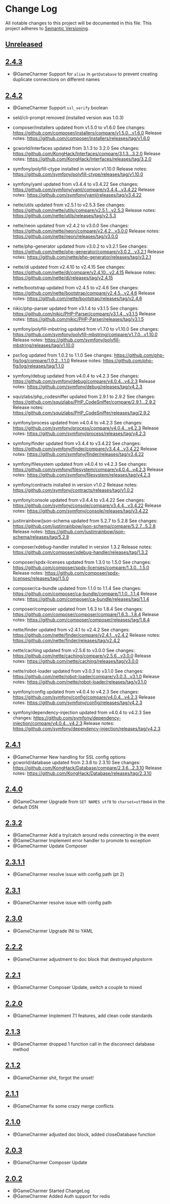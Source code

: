 # Change Log
All notable changes to this project will be documented in this file.
This project adheres to [Semantic Versioning](http://semver.org/).

## [Unreleased](https://github.com/KongHack/Common)



## [2.4.3](https://github.com/KongHack/Common/releases/tag/2.4.3)
 - @GameCharmer Support for `alias` in `getDatabase` to prevent creating duplicate connections on different names



## [2.4.2](https://github.com/KongHack/Common/releases/tag/2.4.2)
 - @GameCharmer Support `ssl_verify` boolean
 
 - seld/cli-prompt removed (installed version was 1.0.3)

 - composer/installers updated from v1.5.0 to v1.6.0
   See changes: https://github.com/composer/installers/compare/v1.5.0...v1.6.0
   Release notes: https://github.com/composer/installers/releases/tag/v1.6.0

 - gcworld/interfaces updated from 3.1.3 to 3.2.0
   See changes: https://github.com/KongHack/Interfaces/compare/3.1.3...3.2.0
   Release notes: https://github.com/KongHack/Interfaces/releases/tag/3.2.0

 - symfony/polyfill-ctype installed in version v1.10.0
   Release notes: https://github.com/symfony/polyfill-ctype/releases/tag/v1.10.0

 - symfony/yaml updated from v3.4.4 to v3.4.22
   See changes: https://github.com/symfony/yaml/compare/v3.4.4...v3.4.22
   Release notes: https://github.com/symfony/yaml/releases/tag/v3.4.22

 - nette/utils updated from v2.5.1 to v2.5.3
   See changes: https://github.com/nette/utils/compare/v2.5.1...v2.5.3
   Release notes: https://github.com/nette/utils/releases/tag/v2.5.3

 - nette/neon updated from v2.4.2 to v3.0.0
   See changes: https://github.com/nette/neon/compare/v2.4.2...v3.0.0
   Release notes: https://github.com/nette/neon/releases/tag/v3.0.0

 - nette/php-generator updated from v3.0.2 to v3.2.1
   See changes: https://github.com/nette/php-generator/compare/v3.0.2...v3.2.1
   Release notes: https://github.com/nette/php-generator/releases/tag/v3.2.1

 - nette/di updated from v2.4.10 to v2.4.15
   See changes: https://github.com/nette/di/compare/v2.4.10...v2.4.15
   Release notes: https://github.com/nette/di/releases/tag/v2.4.15

 - nette/bootstrap updated from v2.4.5 to v2.4.6
   See changes: https://github.com/nette/bootstrap/compare/v2.4.5...v2.4.6
   Release notes: https://github.com/nette/bootstrap/releases/tag/v2.4.6

 - nikic/php-parser updated from v3.1.4 to v3.1.5
   See changes: https://github.com/nikic/PHP-Parser/compare/v3.1.4...v3.1.5
   Release notes: https://github.com/nikic/PHP-Parser/releases/tag/v3.1.5

 - symfony/polyfill-mbstring updated from v1.7.0 to v1.10.0
   See changes: https://github.com/symfony/polyfill-mbstring/compare/v1.7.0...v1.10.0
   Release notes: https://github.com/symfony/polyfill-mbstring/releases/tag/v1.10.0

 - psr/log updated from 1.0.2 to 1.1.0
   See changes: https://github.com/php-fig/log/compare/1.0.2...1.1.0
   Release notes: https://github.com/php-fig/log/releases/tag/1.1.0

 - symfony/debug updated from v4.0.4 to v4.2.3
   See changes: https://github.com/symfony/debug/compare/v4.0.4...v4.2.3
   Release notes: https://github.com/symfony/debug/releases/tag/v4.2.3

 - squizlabs/php_codesniffer updated from 2.9.1 to 2.9.2
   See changes: https://github.com/squizlabs/PHP_CodeSniffer/compare/2.9.1...2.9.2
   Release notes: https://github.com/squizlabs/PHP_CodeSniffer/releases/tag/2.9.2

 - symfony/process updated from v4.0.4 to v4.2.3
   See changes: https://github.com/symfony/process/compare/v4.0.4...v4.2.3
   Release notes: https://github.com/symfony/process/releases/tag/v4.2.3

 - symfony/finder updated from v3.4.4 to v3.4.22
   See changes: https://github.com/symfony/finder/compare/v3.4.4...v3.4.22
   Release notes: https://github.com/symfony/finder/releases/tag/v3.4.22

 - symfony/filesystem updated from v4.0.4 to v4.2.3
   See changes: https://github.com/symfony/filesystem/compare/v4.0.4...v4.2.3
   Release notes: https://github.com/symfony/filesystem/releases/tag/v4.2.3

 - symfony/contracts installed in version v1.0.2
   Release notes: https://github.com/symfony/contracts/releases/tag/v1.0.2

 - symfony/console updated from v3.4.4 to v3.4.22
   See changes: https://github.com/symfony/console/compare/v3.4.4...v3.4.22
   Release notes: https://github.com/symfony/console/releases/tag/v3.4.22

 - justinrainbow/json-schema updated from 5.2.7 to 5.2.8
   See changes: https://github.com/justinrainbow/json-schema/compare/5.2.7...5.2.8
   Release notes: https://github.com/justinrainbow/json-schema/releases/tag/5.2.8

 - composer/xdebug-handler installed in version 1.3.2
   Release notes: https://github.com/composer/xdebug-handler/releases/tag/1.3.2

 - composer/spdx-licenses updated from 1.3.0 to 1.5.0
   See changes: https://github.com/composer/spdx-licenses/compare/1.3.0...1.5.0
   Release notes: https://github.com/composer/spdx-licenses/releases/tag/1.5.0

 - composer/ca-bundle updated from 1.1.0 to 1.1.4
   See changes: https://github.com/composer/ca-bundle/compare/1.1.0...1.1.4
   Release notes: https://github.com/composer/ca-bundle/releases/tag/1.1.4

 - composer/composer updated from 1.6.3 to 1.8.4
   See changes: https://github.com/composer/composer/compare/1.6.3...1.8.4
   Release notes: https://github.com/composer/composer/releases/tag/1.8.4

 - nette/finder updated from v2.4.1 to v2.4.2
   See changes: https://github.com/nette/finder/compare/v2.4.1...v2.4.2
   Release notes: https://github.com/nette/finder/releases/tag/v2.4.2

 - nette/caching updated from v2.5.6 to v3.0.0
   See changes: https://github.com/nette/caching/compare/v2.5.6...v3.0.0
   Release notes: https://github.com/nette/caching/releases/tag/v3.0.0

 - nette/robot-loader updated from v3.0.3 to v3.1.0
   See changes: https://github.com/nette/robot-loader/compare/v3.0.3...v3.1.0
   Release notes: https://github.com/nette/robot-loader/releases/tag/v3.1.0

 - symfony/config updated from v4.0.4 to v4.2.3
   See changes: https://github.com/symfony/config/compare/v4.0.4...v4.2.3
   Release notes: https://github.com/symfony/config/releases/tag/v4.2.3

 - symfony/dependency-injection updated from v4.0.4 to v4.2.3
   See changes: https://github.com/symfony/dependency-injection/compare/v4.0.4...v4.2.3
   Release notes: https://github.com/symfony/dependency-injection/releases/tag/v4.2.3


## [2.4.1](https://github.com/KongHack/Common/releases/tag/2.4.1)
 - @GameCharmer New handling for SSL config options
 - gcworld/database updated from 2.3.6 to 2.3.10
   See changes: https://github.com/KongHack/Database/compare/2.3.6...2.3.10
   Release notes: https://github.com/KongHack/Database/releases/tag/2.3.10



## [2.4.0](https://github.com/KongHack/Common/releases/tag/2.4.0)
 - @GameCharmer Upgrade from `SET NAMES utf8` to `charset=utf8mb4` in the default DSN



## [2.3.2](https://github.com/KongHack/Common/releases/tag/2.3.2)
 - @GameCharmer Add a try/catch around redis connecting in the event 
 - @GameCharmer Implement error handler to promote to exception 
 - @GameCharmer Update Composer



## [2.3.1.1](https://github.com/KongHack/Common/releases/tag/2.3.1.1)
 - @GameCharmer resolve issue with config path (pt 2)



## [2.3.1](https://github.com/KongHack/Common/releases/tag/2.3.1)
 - @GameCharmer resolve issue with config path



## [2.3.0](https://github.com/KongHack/Common/releases/tag/2.3.0)
 - @GameCharmer Upgrade INI to YAML



## [2.2.2](https://github.com/KongHack/Common/releases/tag/2.2.2)
 - @GameCharmer adjustment to doc block that destroyed phpstorm



## [2.2.1](https://github.com/KongHack/Common/releases/tag/2.2.1)
 - @GameCharmer Composer Update, switch a couple to mixed



## [2.2.0](https://github.com/KongHack/Common/releases/tag/2.2.0)
 - @GameCharmer Implement 7.1 features, add clean code standards



## [2.1.3](https://github.com/KongHack/Common/releases/tag/2.1.3)
 - @GameCharmer dropped 1 function call in the disconnect database method



## [2.1.2](https://github.com/KongHack/Common/releases/tag/2.1.2)
 - @GameCharmer shit, forgot the unset!



## [2.1.1](https://github.com/KongHack/Common/releases/tag/2.1.1)
 - @GameCharmer fix some crazy merge conflicts



## [2.1.0](https://github.com/KongHack/Common/releases/tag/2.1.0)
 - @GameCharmer adjusted doc block, added closeDatabase function



## [2.0.3](https://github.com/KongHack/Common/releases/tag/2.0.3)
 - @GameCharmer Composer Update



## [2.0.2](https://github.com/KongHack/Common/releases/tag/2.0.2)
 - @GameCharmer Started ChangeLog
 - @GameCharmer Added Auth support for redis

